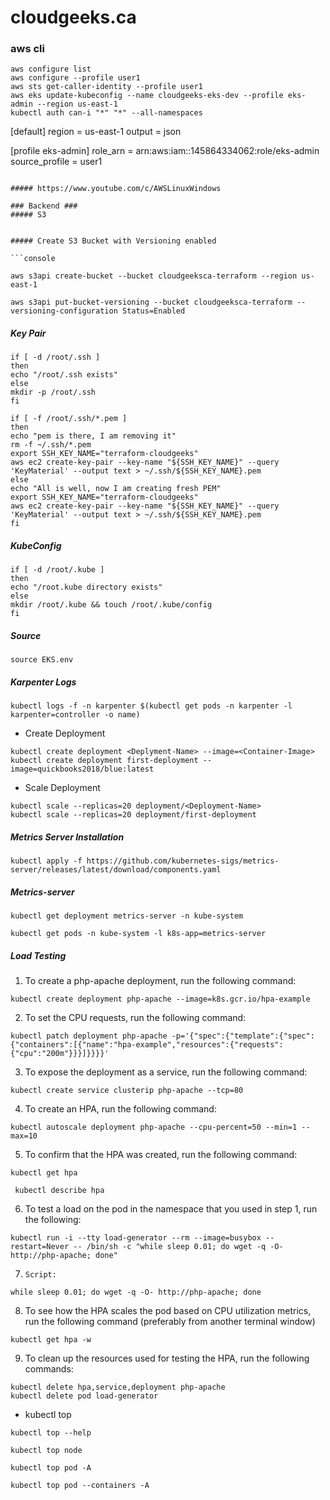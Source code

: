 # cloudgeeks.ca

### aws cli
```config
aws configure list
aws configure --profile user1
aws sts get-caller-identity --profile user1
aws eks update-kubeconfig --name cloudgeeks-eks-dev --profile eks-admin --region us-east-1 
kubectl auth can-i "*" "*" --all-namespaces
```

[default]
region = us-east-1
output = json

[profile eks-admin]
role_arn = arn:aws:iam::145864334062:role/eks-admin
source_profile = user1
```

##### https://www.youtube.com/c/AWSLinuxWindows

### Backend ###
##### S3


##### Create S3 Bucket with Versioning enabled

```console

aws s3api create-bucket --bucket cloudgeeksca-terraform --region us-east-1

aws s3api put-bucket-versioning --bucket cloudgeeksca-terraform --versioning-configuration Status=Enabled

```

##### Key Pair

```console
if [ -d /root/.ssh ]
then
echo "/root/.ssh exists"
else
mkdir -p /root/.ssh
fi

if [ -f /root/.ssh/*.pem ]
then
echo "pem is there, I am removing it"
rm -f ~/.ssh/*.pem
export SSH_KEY_NAME="terraform-cloudgeeks"
aws ec2 create-key-pair --key-name "${SSH_KEY_NAME}" --query 'KeyMaterial' --output text > ~/.ssh/${SSH_KEY_NAME}.pem
else
echo "All is well, now I am creating fresh PEM"
export SSH_KEY_NAME="terraform-cloudgeeks"
aws ec2 create-key-pair --key-name "${SSH_KEY_NAME}" --query 'KeyMaterial' --output text > ~/.ssh/${SSH_KEY_NAME}.pem
fi
```

##### KubeConfig
```console
if [ -d /root/.kube ]
then
echo "/root.kube directory exists"
else
mkdir /root/.kube && touch /root/.kube/config
fi
```

##### Source

```console
source EKS.env

```

##### Karpenter Logs
```console
kubectl logs -f -n karpenter $(kubectl get pods -n karpenter -l karpenter=controller -o name)
```
- Create Deployment
```kubectl
kubectl create deployment <Deplyment-Name> --image=<Container-Image>
kubectl create deployment first-deployment --image=quickbooks2018/blue:latest
```
 
 - Scale Deployment
```kubectl
kubectl scale --replicas=20 deployment/<Deployment-Name>
kubectl scale --replicas=20 deployment/first-deployment 
``` 
 

##### Metrics Server Installation
```console
kubectl apply -f https://github.com/kubernetes-sigs/metrics-server/releases/latest/download/components.yaml
```

##### Metrics-server
```console
kubectl get deployment metrics-server -n kube-system

kubectl get pods -n kube-system -l k8s-app=metrics-server
```

##### Load Testing

1. To create a php-apache deployment, run the following command:
```console
kubectl create deployment php-apache --image=k8s.gcr.io/hpa-example
```

2.    To set the CPU requests, run the following command:
```console
kubectl patch deployment php-apache -p='{"spec":{"template":{"spec":{"containers":[{"name":"hpa-example","resources":{"requests":{"cpu":"200m"}}}]}}}}'
```

3.    To expose the deployment as a service, run the following command:
```console
kubectl create service clusterip php-apache --tcp=80
```

4.    To create an HPA, run the following command:
```console
kubectl autoscale deployment php-apache --cpu-percent=50 --min=1 --max=10
```

5.    To confirm that the HPA was created, run the following command:
```console
kubectl get hpa

 kubectl describe hpa
```

6.    To test a load on the pod in the namespace that you used in step 1, run the following:
```console
kubectl run -i --tty load-generator --rm --image=busybox --restart=Never -- /bin/sh -c "while sleep 0.01; do wget -q -O- http://php-apache; done"
```

7.     Script:
```console
while sleep 0.01; do wget -q -O- http://php-apache; done
```

8.    To see how the HPA scales the pod based on CPU utilization metrics, run the following command (preferably from another terminal window)
```console
kubectl get hpa -w
```

9. To clean up the resources used for testing the HPA, run the following commands:
```console
kubectl delete hpa,service,deployment php-apache
kubectl delete pod load-generator
```

- kubectl top
```console
kubectl top --help

kubectl top node

kubectl top pod -A

kubectl top pod --containers -A
```

